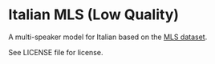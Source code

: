# Italian MLS (Low Quality)

A multi-speaker model for Italian based on the [MLS dataset](http://www.openslr.org/94/).

See LICENSE file for license.
